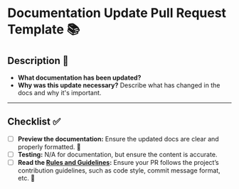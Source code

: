 # Documentation Update Pull Request Template 📚

## Description 📑

- **What documentation has been updated?**
- **Why was this update necessary?** Describe what has changed in the
  docs and why it's important.

---

## Checklist ✅

- [ ] **Preview the documentation:** Ensure the updated docs are clear
      and properly formatted. 📄
- [ ] **Testing:** N/A for documentation, but ensure the content is
      accurate.
- [ ] **Read the [Rules and Guidelines](CONTRIBUTING.md):** Ensure
      your PR follows the project’s contribution guidelines, such as
      code style, commit message format, etc. 📜

